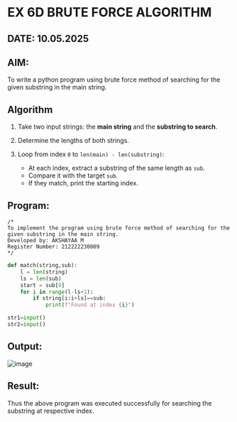 # EX 6D BRUTE FORCE ALGORITHM
## DATE: 10.05.2025
## AIM:
To write a python program using brute force method of searching for the given substring in the main string.

## Algorithm

1. Take two input strings: the **main string** and the **substring to search**.
2. Determine the lengths of both strings.
3. Loop from index `0` to `len(main) - len(substring)`:

   * At each index, extract a substring of the same length as `sub`.
   * Compare it with the target `sub`.
   * If they match, print the starting index.

## Program:
```
/*
To implement the program using brute force method of searching for the given substring in the main string.
Developed by: AKSHAYAA M
Register Number: 212222230009
*/
```
```python
def match(string,sub):
    l = len(string)
    ls = len(sub)
    start = sub[0]
    for i in range(l-ls+1):
        if string[i:i+ls]==sub:
            print(f"Found at index {i}")

str1=input()
str2=input()
```
## Output:

![image](https://github.com/user-attachments/assets/5caa7e6f-1e56-4094-b969-7a91b7e73d28)


## Result:
Thus the above program was executed successfully for searching the substring at respective index.
